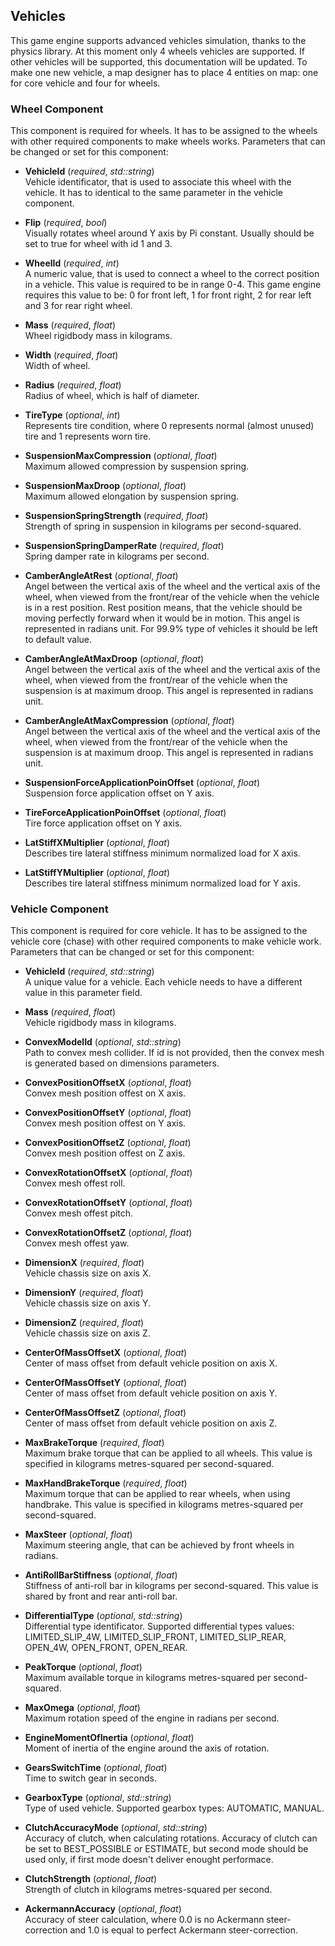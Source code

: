 ## Vehicles

This game engine supports advanced vehicles simulation, thanks to the physics library. At this moment only 4 wheels vehicles are supported. If other vehicles will be supported, this documentation will be updated. To make one new vehicle, a map designer has to place 4 entities on map: one for core vehicle and four for wheels.

### Wheel Component

This component is required for wheels. It has to be assigned to the wheels with other required components to make wheels works. Parameters that can be changed or set for this component:

* **VehicleId** (_required_, _std::string_)<br/>
Vehicle identificator, that is used to associate this wheel with the vehicle. It has to identical to the same parameter in the vehicle component.

* **Flip** (_required_, _bool_)<br/>
Visually rotates wheel around Y axis by Pi constant. Usually should be set to true for wheel with id 1 and 3.

* **WheelId** (_required_, _int_)<br/>
A numeric value, that is used to connect a wheel to the correct position in a vehicle. This value is required to be in range 0-4. This game engine requires this value to be: 0 for front left, 1 for front right, 2 for rear left and 3 for rear right wheel.

* **Mass** (_required_, _float_)<br/>
Wheel rigidbody mass in kilograms.

* **Width** (_required_, _float_)<br/>
Width of wheel.

* **Radius** (_required_, _float_)<br/>
Radius of wheel, which is half of diameter.

* **TireType** (_optional_, _int_)<br/>
Represents tire condition, where 0 represents normal (almost unused) tire and 1 represents worn tire.

* **SuspensionMaxCompression** (_optional_, _float_)<br/>
Maximum allowed compression by suspension spring.

* **SuspensionMaxDroop** (_optional_, _float_)<br/>
Maximum allowed elongation by suspension spring.

* **SuspensionSpringStrength** (_required_, _float_)<br/>
Strength of spring in suspension in kilograms per second-squared.

* **SuspensionSpringDamperRate** (_required_, _float_)<br/>
Spring damper rate in kilograms per second.

* **CamberAngleAtRest** (_optional_, _float_)<br/>
Angel between the vertical axis of the wheel and the vertical axis of the wheel, when viewed from the front/rear of the vehicle when the vehicle is in a rest position. Rest position means, that the vehicle should be moving perfectly forward when it would be in motion. This angel is represented in radians unit. For 99.9% type of vehicles it should be left to default value.

* **CamberAngleAtMaxDroop** (_optional_, _float_)<br/>
Angel between the vertical axis of the wheel and the vertical axis of the wheel, when viewed from the front/rear of the vehicle when the suspension is at maximum droop. This angel is represented in radians unit.

* **CamberAngleAtMaxCompression** (_optional_, _float_)<br/>
Angel between the vertical axis of the wheel and the vertical axis of the wheel, when viewed from the front/rear of the vehicle when the suspension is at maximum droop. This angel is represented in radians unit.

* **SuspensionForceApplicationPoinOffset** (_optional_, _float_)<br/>
Suspension force application offset on Y axis.

* **TireForceApplicationPoinOffset** (_optional_, _float_)<br/>
Tire force application offset on Y axis.

* **LatStiffXMultiplier** (_optional_, _float_)<br/>
Describes tire lateral stiffness minimum normalized load for X axis.

* **LatStiffYMultiplier** (_optional_, _float_)<br/>
Describes tire lateral stiffness minimum normalized load for Y axis.



### Vehicle Component

This component is required for core vehicle. It has to be assigned to the vehicle core (chase) with other required components to make vehicle work. Parameters that can be changed or set for this component:

* **VehicleId** (_required_, _std::string_)<br/>
A unique value for a vehicle. Each vehicle needs to have a different value in this parameter field.

* **Mass** (_required_, _float_)<br/>
Vehicle rigidbody mass in kilograms.

* **ConvexModelId** (_optional_, _std::string_)<br/>
Path to convex mesh collider. If id is not provided, then the convex mesh is generated based on dimensions parameters.

* **ConvexPositionOffsetX** (_optional_, _float_)<br/>
Convex mesh position offest on X axis.

* **ConvexPositionOffsetY** (_optional_, _float_)<br/>
Convex mesh position offest on Y axis.

* **ConvexPositionOffsetZ** (_optional_, _float_)<br/>
Convex mesh position offest on Z axis.

* **ConvexRotationOffsetX** (_optional_, _float_)<br/>
Convex mesh offest roll.

* **ConvexRotationOffsetY** (_optional_, _float_)<br/>
Convex mesh offest pitch.

* **ConvexRotationOffsetZ** (_optional_, _float_)<br/>
Convex mesh offest yaw.

* **DimensionX** (_required_, _float_)<br/>
Vehicle chassis size on axis X.

* **DimensionY** (_required_, _float_)<br/>
Vehicle chassis size on axis Y.

* **DimensionZ** (_required_, _float_)<br/>
Vehicle chassis size on axis Z.

* **CenterOfMassOffsetX** (_optional_, _float_)<br/>
Center of mass offset from default vehicle position on axis X.

* **CenterOfMassOffsetY** (_optional_, _float_)<br/>
Center of mass offset from default vehicle position on axis Y.

* **CenterOfMassOffsetZ** (_optional_, _float_)<br/>
Center of mass offset from default vehicle position on axis Z.

* **MaxBrakeTorque** (_required_, _float_)<br/>
Maximum brake torque that can be applied to all wheels. This value is specified in kilograms metres-squared per second-squared.

* **MaxHandBrakeTorque** (_required_, _float_)<br/>
Maximum torque that can be applied to rear wheels, when using handbrake. This value is specified in kilograms metres-squared per second-squared.

* **MaxSteer** (_optional_, _float_)<br/>
Maximum steering angle, that can be achieved by front wheels in radians.

* **AntiRollBarStiffness** (_optional_, _float_)<br/>
Stiffness of anti-roll bar in kilograms per second-squared. This value is shared by front and rear anti-roll bar.

* **DifferentialType** (_optional_, _std::string_)<br/>
Differential type identificator. Supported differential types values: LIMITED_SLIP_4W, LIMITED_SLIP_FRONT, LIMITED_SLIP_REAR, OPEN_4W, OPEN_FRONT, OPEN_REAR.

* **PeakTorque** (_optional_, _float_)<br/>
Maximum available torque in kilograms metres-squared per second-squared.

* **MaxOmega** (_optional_, _float_)<br/>
Maximum rotation speed of the engine in radians per second.

* **EngineMomentOfInertia** (_optional_, _float_)<br/>
Moment of inertia of the engine around the axis of rotation.

* **GearsSwitchTime** (_optional_, _float_)<br/>
Time to switch gear in seconds.

* **GearboxType** (_optional_, _std::string_)<br/>
Type of used vehicle. Supported gearbox types: AUTOMATIC, MANUAL.

* **ClutchAccuracyMode** (_optional_, _std::string_)<br/>
Accuracy of clutch, when calculating rotations. Accuracy of clutch can be set to BEST_POSSIBLE or ESTIMATE, but second mode should be used only, if first mode doesn't deliver enought performace.

* **ClutchStrength** (_optional_, _float_)<br/>
Strength of clutch in kilograms metres-squared per second.

* **AckermannAccuracy** (_optional_, _float_)<br/>
Accuracy of steer calculation, where 0.0 is no Ackermann steer-correction and 1.0 is equal to perfect Ackermann steer-correction.